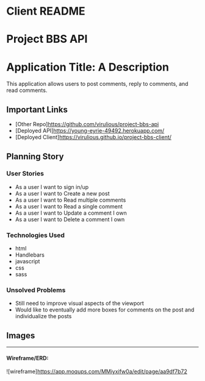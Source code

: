 # Client README

# Project BBS API

# Application Title: A Description

This application allows users to
post comments, reply to comments,
and read comments.

## Important Links

- [Other Repo]https://github.com/virulious/project-bbs-api
- [Deployed API]https://young-eyrie-49492.herokuapp.com/
- [Deployed Client]https://virulious.github.io/project-bbs-client/

## Planning Story



### User Stories

- As a user I want to sign in/up
- As a user I want to Create a new post
- As a user I want to Read multiple comments
- As a user I want to Read a single comment
- As a user I want to Update a comment I own
- As a user I want to Delete a comment I own

### Technologies Used

- html
- Handlebars
- javascript
- css
- sass

### Unsolved Problems

- Still need to improve visual aspects of the viewport
- Would like to eventually add more boxes for comments on the post and individualize the posts

## Images

---

#### Wireframe/ERD:
![wireframe]https://app.moqups.com/MMiyxifw0a/edit/page/aa9df7b72

